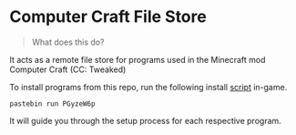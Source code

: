 # Computer Craft File Store

> What does this do?

It acts as a remote file store for programs used in the Minecraft mod Computer Craft (CC: Tweaked)

To install programs from this repo, run the following install [script](https://pastebin.com/PGyzeW6p) in-game.

`pastebin run PGyzeW6p`

It will guide you through the setup process for each respective program.
